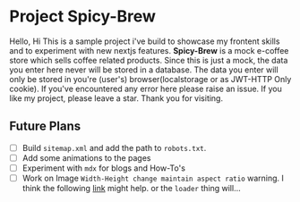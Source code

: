 # Project Spicy-Brew

Hello, Hi This is a sample project i've build to showcase my frontent skills and to experiment with new nextjs features. **Spicy-Brew** is a mock e-coffee store which sells coffee related products. Since this is just a mock, the data you enter here never will be stored in a database. The data you enter will only be stored in you're (user's) browser(localstorage or as JWT-HTTP Only cookie). If you've encountered any error here please raise an issue. If you like my project, please leave a star. Thank you for visiting.

## Future Plans
- [ ] Build `sitemap.xml` and add the path to `robots.txt`.
- [ ] Add some animations to the pages
- [ ] Experiment with `mdx` for blogs and How-To's
- [ ] Work on Image `Width-Height change maintain aspect ratio` warning. I think the following [link](https://stackoverflow.com/questions/69230343/nextjs-image-component-with-fixed-witdth-and-auto-height) might help. or the `loader` thing will...